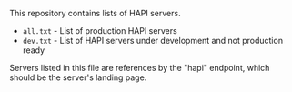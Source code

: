 This repository contains lists of HAPI servers.

* `all.txt` - List of production HAPI servers
* `dev.txt` - List of HAPI servers under development and not production ready

Servers listed in this file are references by the "hapi" endpoint, which should be the server's landing page.

